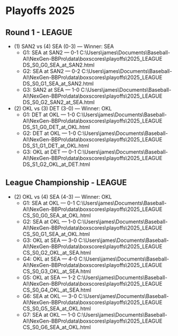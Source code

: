 # Playoffs 2025

## Round 1 - LEAGUE
- (1) SAN2 vs (4) SEA (0-3) — Winner: SEA
  - G1: SEA at SAN2 — 0-1  C:\Users\james\Documents\Baseball-AI\NexGen-BBPro\data\boxscores\playoffs\2025_LEAGUE DS_S0_G0_SEA_at_SAN2.html
  - G2: SEA at SAN2 — 0-2  C:\Users\james\Documents\Baseball-AI\NexGen-BBPro\data\boxscores\playoffs\2025_LEAGUE DS_S0_G1_SEA_at_SAN2.html
  - G3: SAN2 at SEA — 1-0  C:\Users\james\Documents\Baseball-AI\NexGen-BBPro\data\boxscores\playoffs\2025_LEAGUE DS_S0_G2_SAN2_at_SEA.html
- (2) OKL vs (3) DET (3-0) — Winner: OKL
  - G1: DET at OKL — 1-0  C:\Users\james\Documents\Baseball-AI\NexGen-BBPro\data\boxscores\playoffs\2025_LEAGUE DS_S1_G0_DET_at_OKL.html
  - G2: DET at OKL — 1-0  C:\Users\james\Documents\Baseball-AI\NexGen-BBPro\data\boxscores\playoffs\2025_LEAGUE DS_S1_G1_DET_at_OKL.html
  - G3: OKL at DET — 0-1  C:\Users\james\Documents\Baseball-AI\NexGen-BBPro\data\boxscores\playoffs\2025_LEAGUE DS_S1_G2_OKL_at_DET.html

## League Championship - LEAGUE
- (2) OKL vs (4) SEA (4-3) — Winner: OKL
  - G1: SEA at OKL — 0-1  C:\Users\james\Documents\Baseball-AI\NexGen-BBPro\data\boxscores\playoffs\2025_LEAGUE CS_S0_G0_SEA_at_OKL.html
  - G2: SEA at OKL — 1-0  C:\Users\james\Documents\Baseball-AI\NexGen-BBPro\data\boxscores\playoffs\2025_LEAGUE CS_S0_G1_SEA_at_OKL.html
  - G3: OKL at SEA — 3-0  C:\Users\james\Documents\Baseball-AI\NexGen-BBPro\data\boxscores\playoffs\2025_LEAGUE CS_S0_G2_OKL_at_SEA.html
  - G4: OKL at SEA — 4-0  C:\Users\james\Documents\Baseball-AI\NexGen-BBPro\data\boxscores\playoffs\2025_LEAGUE CS_S0_G3_OKL_at_SEA.html
  - G5: OKL at SEA — 1-2  C:\Users\james\Documents\Baseball-AI\NexGen-BBPro\data\boxscores\playoffs\2025_LEAGUE CS_S0_G4_OKL_at_SEA.html
  - G6: SEA at OKL — 3-0  C:\Users\james\Documents\Baseball-AI\NexGen-BBPro\data\boxscores\playoffs\2025_LEAGUE CS_S0_G5_SEA_at_OKL.html
  - G7: SEA at OKL — 1-0  C:\Users\james\Documents\Baseball-AI\NexGen-BBPro\data\boxscores\playoffs\2025_LEAGUE CS_S0_G6_SEA_at_OKL.html
